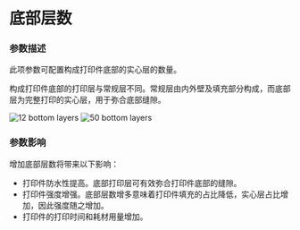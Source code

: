 底部层数
====
### **参数描述**
此项参数可配置构成打印件底部的实心层的数量。

构成打印件底部的打印层与常规层不同。常规层由内外壁及填充部分构成，而底部层为完整打印的实心层，用于弥合底部缝隙。

![12 bottom layers](../images/top_bottom_thickness_0.8.png)
![50 bottom layers](../images/bottom_thickness.png)

### **参数影响**
增加底部层数将带来以下影响：
* 打印件防水性提高。底部打印层可有效弥合打印件底部的缝隙。
* 打印件强度增强。底部层数增多意味着打印件填充的占比降低，实心层占比增加，因此强度随之增加。
* 打印件的打印时间和耗材用量增加。